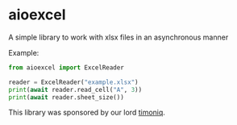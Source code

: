 # aioexcel

A simple library to work with xlsx files in an asynchronous manner

Example: 
```python
from aioexcel import ExcelReader

reader = ExcelReader("example.xlsx")
print(await reader.read_cell("A", 3))
print(await reader.sheet_size())
```

This library was sponsored by our lord [timoniq](https://github.com/timoniq).
